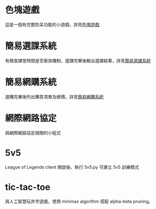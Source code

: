 # 色塊遊戲
這是一個有完整防呆功能的小遊戲，詳見[色塊遊戲](https://drive.google.com/file/d/1nCawmt8oZmwSM0uClxIwerNFxHgoLVQG/view?usp=sharing)

# 簡易選課系統
有檢查課堂時間是否衝突機制，選課完畢後輸出選課結果，詳見[簡易選課系統](https://drive.google.com/file/d/1Phw8q_tNvmk4RwxE4TlnysdbiyE0AsnD/view?usp=sharing)

# 簡易網購系統
選購完畢後列出購買清單及總價，詳見[簡易網購系統](https://drive.google.com/file/d/13izaC6GrckvCnnkUxJd1iGg4pbSA8tM3/view?usp=sharing)

# 網際網路協定
與網際網路協定相關的小程式

# 5v5
League of Legends client 開啟後，執行 5v5.py 可建立 5v5 訓練模式

# tic-tac-toe
與人工智慧玩井字遊戲，使用 minimax algorithm 搭配 alpha-beta pruning。
